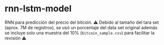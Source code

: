 # rnn-lstm-model
RNN para predicción del precio del bitcoin.
⚠️ Debido al tamaño del tara set (aprox. 7M de registros), se usó un porcentaje del data set original
además se incluye solo una muestra del 10% (`bitcoin_sample.csv`) para facilitar la revisión ⚠️
